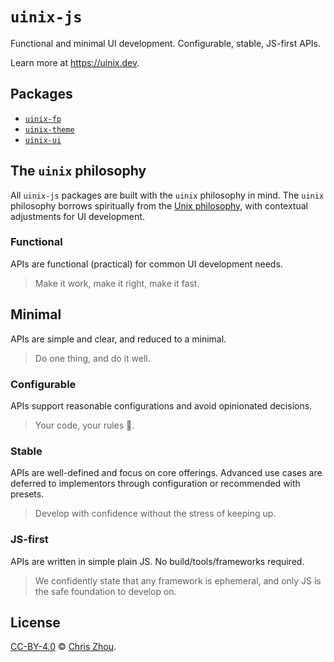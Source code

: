 # `uinix-js`

Functional and minimal UI development. Configurable, stable, JS-first APIs.

Learn more at https://uinix.dev.

## Packages
- [`uinix-fp`][uinix-fp]
- [`uinix-theme`][uinix-theme]
- [`uinix-ui`][uinix-ui]

## The `uinix` philosophy
All `uinix-js` packages are built with the `uinix` philosophy in mind.  The `uinix` philosophy borrows spiritually from the [Unix philosophy], with contextual adjustments for UI development.

### Functional
APIs are functional (practical) for common UI development needs.

> Make it work, make it right, make it fast.

## Minimal
APIs are simple and clear, and reduced to a minimal.

> Do one thing, and do it well.

### Configurable
APIs support reasonable configurations and avoid opinionated decisions.

> Your code, your rules 🤘.

### Stable
APIs are well-defined and focus on core offerings.  Advanced use cases are deferred to implementors through configuration or recommended with presets.

> Develop with confidence without the stress of keeping up.

### JS-first
APIs are written in simple plain JS.  No build/tools/frameworks required.

> We confidently state that any framework is ephemeral, and only JS is the safe foundation to develop on.

## License

[CC-BY-4.0][license] © [Chris Zhou][author].

<!-- defs -->
[author]: https://github.com/chrisrzhou
[license]: https://creativecommons.org/licenses/by/4.0/
[uinix-fp]: https://github.com/uinix-js/uinix-fp
[uinix-theme]: https://github.com/uinix-js/uinix-theme
[uinix-ui]: https://github.com/uinix-js/uinix-ui
[unix philosophy]: https://en.wikipedia.org/wiki/Unix_philosophy
